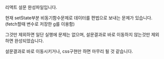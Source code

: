 리액트 설문 완성파일입니다.

현재 setState부분 비동기함수문제로 데이터를 편법으로 보내는 문제가 있습니다.
(fetch할때 변수로 저장한 g를 이용함)

그것만 제외하면 일단 실행에 문제는 없으며, 설문결과로 바로 이동하지 않는것만 제외하면 완성되었습니다.

설문결과로 바로 이동시키거나, css구현만 하면 마무리 될 것 같습니다.
